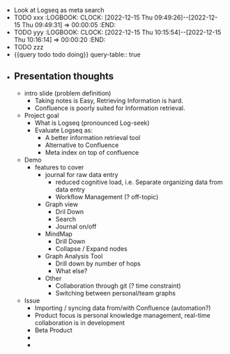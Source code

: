 - Look at Logseq as meta search
- TODO xxx
  :LOGBOOK:
  CLOCK: [2022-12-15 Thu 09:49:26]--[2022-12-15 Thu 09:49:31] =>  00:00:05
  :END:
- TODO yyy
  :LOGBOOK:
  CLOCK: [2022-12-15 Thu 10:15:54]--[2022-12-15 Thu 10:16:14] =>  00:00:20
  :END:
- TODO zzz
- {{query todo todo doing}}
  query-table:: true
- ## Presentation thoughts
	- intro slide (problem definition)
		- Taking notes is Easy, Retrieving Information is hard.
		- Confluence is poorly suited for Information retrieval.
	- Project goal
		- What is  Logseq (pronounced Log-seek)
		- Evaluate Logseq as:
			- A better information retrieval tool
			- Alternative to Confluence
			- Meta index on top of confluence
	- Demo
		- features to cover
			- journal for raw data entry
				- reduced cognitive load, i.e. Separate organizing data from data entry
				- Workflow Management (? off-topic)
			- Graph view
				- Dril Down
				- Search
				- Journal on/off
			- MindMap
				- Drill Down
				- Collapse / Expand nodes
			- Graph Analysis Tool
				- Drill down by number of hops
				- What else?
			- Other
				- Collaboration through git (? time constraint)
				- Switching between personal/team graphs
	- Issue
		- Importing / syncing data from/with Confluence (automation?)
		- Product focus is personal knowledge management, real-time collaboration is in development
		- Beta Product
		-
		-